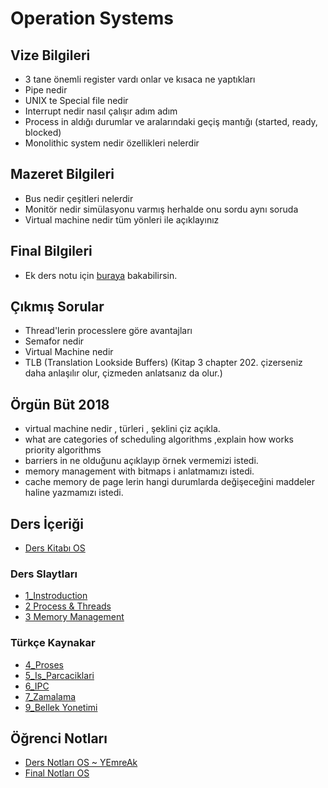 # Operation Systems 

## Vize Bilgileri

- 3 tane önemli register vardı onlar ve kısaca ne yaptıkları
- Pipe nedir
- UNIX te Special file nedir
- Interrupt nedir nasıl çalışır adım adım
- Process in aldığı durumlar ve aralarındaki geçiş mantığı (started, ready, blocked)
- Monolithic system nedir özellikleri nelerdir

## Mazeret Bilgileri

- Bus nedir çeşitleri nelerdir
- Monitör nedir simülasyonu varmış herhalde onu sordu aynı soruda
- Virtual machine nedir tüm yönleri ile açıklayınız

## Final Bilgileri

- Ek ders notu için [buraya](http://web.karabuk.edu.tr/yasinortakci/dersnotlari.html) bakabilirsin.

## Çıkmış Sorular

- Thread'lerin processlere göre avantajları
- Semafor nedir
- Virtual Machine nedir
- TLB (Translation Lookside Buffers) (Kitap 3 chapter 202. çizerseniz daha anlaşılır olur, çizmeden anlatsanız da olur.)

## Örgün Büt 2018

- virtual machine nedir , türleri , şeklini çiz açıkla.
- what are categories of scheduling algorithms ,explain how works priority algorithms
- barriers in ne olduğunu açıklayıp örnek vermemizi istedi.
- memory management with bitmaps i anlatmamızı istedi.
- cache memory de page lerin hangi durumlarda değişeceğini maddeler haline yazmamızı istedi.
<!--Index-->


## Ders İçeriği

- [Ders Kitabı OS](./Ders%20%C4%B0%C3%A7eri%C4%9Fi/Ders%20Kitab%C4%B1%20OS.pdf)

### Ders Slaytları

- [1_Instroduction](./Ders%20%C4%B0%C3%A7eri%C4%9Fi/Ders%20Slaytlar%C4%B1/1_Instroduction.pdf)
- [2 Process & Threads](./Ders%20%C4%B0%C3%A7eri%C4%9Fi/Ders%20Slaytlar%C4%B1/2%20Process%20%26%20Threads.pdf)
- [3 Memory Management](./Ders%20%C4%B0%C3%A7eri%C4%9Fi/Ders%20Slaytlar%C4%B1/3%20Memory%20Management.pdf)

### Türkçe Kaynakar

- [4_Proses](./Ders%20%C4%B0%C3%A7eri%C4%9Fi/T%C3%BCrk%C3%A7e%20Kaynakar/4_Proses.pdf)
- [5_Is_Parcaciklari](./Ders%20%C4%B0%C3%A7eri%C4%9Fi/T%C3%BCrk%C3%A7e%20Kaynakar/5_Is_Parcaciklari.pdf)
- [6_IPC](./Ders%20%C4%B0%C3%A7eri%C4%9Fi/T%C3%BCrk%C3%A7e%20Kaynakar/6_IPC.pdf)
- [7_Zamalama](./Ders%20%C4%B0%C3%A7eri%C4%9Fi/T%C3%BCrk%C3%A7e%20Kaynakar/7_Zamalama.pdf)
- [9_Bellek Yonetimi](./Ders%20%C4%B0%C3%A7eri%C4%9Fi/T%C3%BCrk%C3%A7e%20Kaynakar/9_Bellek%20Yonetimi.pdf)

## Öğrenci Notları

- [Ders Notları OS ~ YEmreAk](./%C3%96%C4%9Frenci%20Notlar%C4%B1/Ders%20Notlar%C4%B1%20OS%20~%20YEmreAk.pdf)
- [Final Notları OS](./%C3%96%C4%9Frenci%20Notlar%C4%B1/Final%20Notlar%C4%B1%20OS.pdf)



<!--Index-->
